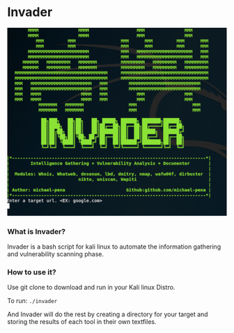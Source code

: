 # Invader

![alt tag](https://raw.githubusercontent.com/michael-pena/Invader/master/Invader_ScreenShot.png)

<h3>What is Invader?</h3>
Invader is a bash script for kali linux to automate the information gathering and vulnerability scanning phase.

<h3>How to use it?</h3>
Use git clone to download and run in your Kali linux Distro.

To run:
<code>./invader</code>

And Invader will do the rest by creating a directory for your target and storing the results of each tool in their own textfiles.

